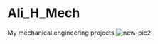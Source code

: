 # Ali_H_Mech
My mechanical engineering projects
![new-pic2](https://user-images.githubusercontent.com/74108898/236718494-da823525-4d91-4d15-9319-4f4af6db2b5b.jpg)
